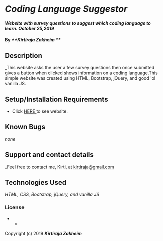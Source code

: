 # _Coding Language Suggestor_

#### _Website with survey questions to suggest which coding language to learn. October 25,2019_

#### By _**Kirtiraja Zakheim **_

## Description

_This website asks the user a few survey questions then once submitted gives a button when clicked shows information on a coding language.This simple website was created using HTML, Bootstrap, jQuery, and good 'ol vanilla JS. 

## Setup/Installation Requirements

* Click <a href="https://kirtiraja.github.io/language-suggestor/"> HERE </a>to see website.




## Known Bugs

_none_

## Support and contact details

_Feel free to contact me, Kirti, at kirtiraja@gmail.com

## Technologies Used

_HTML, CSS, Bootstrap, jQuery, and vanilla JS_

### License

* *

Copyright (c) 2019 **_Kirtiraja Zakheim_**
